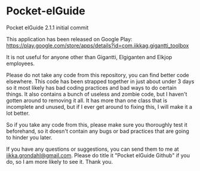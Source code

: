 # Pocket-elGuide
Pocket elGuide 2.1.1 initial commit

This application has been released on Google Play: https://play.google.com/store/apps/details?id=com.iikkag.gigantti_toolbox

It is not useful for anyone other than Gigantti, Elgiganten and Elkjop employees. 

Please do not take any code from this repository, you can find better code elsewhere. This code has been strapped together in just about under 3 days so it most likely has bad coding practices and bad ways to do certain things. It also contains a bunch of useless and zombie code, but I haven't gotten around to removing it all. It has more than one class that is incomplete and unused, but if I ever get around to fixing this, I will make it a lot better.

So if you take any code from this, please make sure you thoroughly test it beforehand, so it doesn't contain any bugs or bad practices that are going to hinder you later.

If you have any questions or suggestions, you can send them to me at iikka.grondahl@gmail.com. Please do title it "Pocket elGuide Github" if you do, so I am more likely to see it. Thank you.
